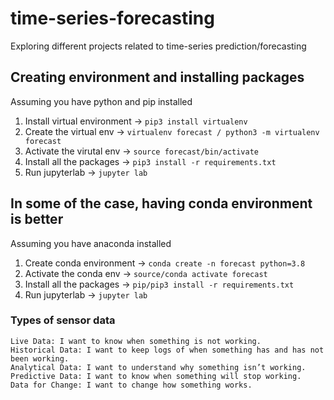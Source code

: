 # time-series-forecasting
Exploring different projects related to time-series prediction/forecasting

## Creating environment and installing packages
Assuming you have python and pip installed

1. Install virtual environment -> `pip3 install virtualenv`
2. Create the virtual env -> `virtualenv forecast / python3 -m virtualenv forecast`
3. Activate the virutal env -> `source forecast/bin/activate`
4. Install all the packages -> `pip3 install -r requirements.txt`
5. Run jupyterlab -> `jupyter lab`

## In some of the case, having conda environment is better
Assuming you have anaconda installed

1. Create conda environment -> `conda create -n forecast python=3.8`
2. Activate the conda env -> `source/conda activate forecast`
3. Install all the packages -> `pip/pip3 install -r requirements.txt`
4. Run jupyterlab -> `jupyter lab`

### Types of sensor data
```
Live Data: I want to know when something is not working.
Historical Data: I want to keep logs of when something has and has not been working.
Analytical Data: I want to understand why something isn’t working.
Predictive Data: I want to know when something will stop working.
Data for Change: I want to change how something works.
```
